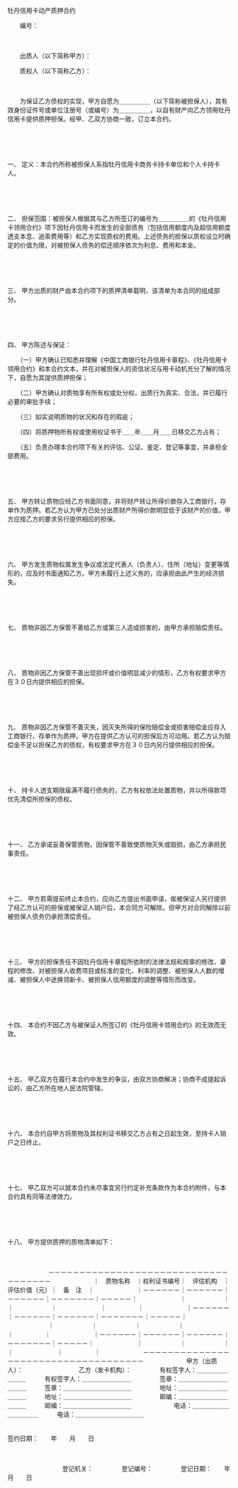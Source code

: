 



牡丹信用卡动产质押合约



 

　　编号：

　　

　　出质人（以下简称甲方）：

　　质权人（以下简称乙方）：

　　

　　为保证乙方债权的实现，甲方自愿为＿＿＿＿＿（以下简称被担保人），其有效身份证件号或单位注册号（或编号）为＿＿＿＿＿，以自有财产向乙方领用牡丹信用卡提供质押担保。经甲、乙双方协商一致，订立本合约。

　　

　　

一、
定义：本合约所称被担保人系指牡丹信用卡商务卡持卡单位和个人卡持卡人。

　　

　　

二、
担保范围：被担保人根据其与乙方所签订的编号为＿＿＿＿＿的《牡丹信用卡领用合约》项下因牡丹信用卡而发生的全部债务（包括信用额度内及超信用额度透支本息、追索费用等）和乙方实现质权的费用。上述债务的担保以质权设立时确定的价值为限，对被担保人债务的偿还顺序依次为利息、费用和本金。

　　

　　

三、
甲方出质的财产由本合约项下的质押清单载明，该清单为本合同的组成部分。

　　

　　

四、
甲方陈述与保证：

　　（一）甲方确认已知悉并理解《中国工商银行牡丹信用卡章程》、《牡丹信用卡领用合约》和本合约文本，并在对被担保人的资信状况与用卡动机充分了解的情况下，自愿为其提供质押担保；

　　（二）甲方确认对质物享有所有权或处分权，出质行为真实、合法，并已履行必要的审批手续；

　　（三）如实说明质物的状况和存在的瑕疵；

　　（四）将质押物所有权或使用权证书于＿＿年＿＿月＿＿日移交乙方占有；

　　（五）负责办理本合约项下有关的评估、公证、鉴定、登记等事宜，并承担全部费用。

　　

　　

五、
甲方转让质物应经乙方书面同意，并将财产转让所得价款存入工商银行，存单作为质押。若乙方认为甲方已处分出质财产所得价款明显低于该财产的价值，甲方应按乙方的要求另行提供相应的担保。

　　

　　

六、
甲方发生质物权属发生争议或法定代表人（负责人）、住所（地址）变更等情形的，应及时书面通知乙方。甲方未履行上述义务的，应承担由此产生的经济损失。

　　

　　

七、
质物非因乙方保管不善给乙方或第三人造成损害的，由甲方承担赔偿责任。

　　

　　

八、
质物非因乙方保管不善出现损坏或价值明显减少的情形，乙方有权要求甲方在３０日内提供相应的担保。

　　

　　

九、
质物非因乙方保管不善灭失，因灭失所得的保险赔偿金或损害赔偿金应存入工商银行，存单作为质押。甲方在提供乙方认可的担保后方可动用。若乙方认为赔偿金不足以担保乙方的债权，有权要求甲方在３０日内另行提供相应的担保。

　　

　　

十、
持卡人透支期限届满不履行债务的，乙方有权依法处置质物，并以所得款项优先清偿所担保的债权。

　　

　　

十一、
乙方承诺妥善保管质物，因保管不善致使质物灭失或毁损，由乙方承担民事责任。

　　

　　

十二、
甲方若需提前终止本合约，应向乙方提出书面申请，俟被保证人另行提供了经乙方认可的担保或被保证人销户后，本合同方可解除。但甲方对合同解除以前被担保人债务仍承担清偿责任。

　　

　　

十三、
甲方的担保责任不因牡丹信用卡章程所依附的法律法规和规章的修改、章程的修改、对被担保人收费项目或标准的变化、利率的调整、被担保人人数的增减、被担保人中途换领新卡、被担保人信用额度的调整等情形而改变。

　　

　　

十四、
本合约不因乙方与被保证人所签订的《牡丹信用卡领用合约》的无效而无效。

　　

　　

十五、
甲乙双方在履行本合约中发生的争议，由双方协商解决；协商不成提起诉讼的，由乙方所在地人民法院管辖。

　　

　　

十六、
本合约自甲方将质物及其权利证书移交乙方占有之日起生效，至持卡人销户之日终止。

　　

　　

十七、
甲乙双方可以就本合约未尽事宜另行约定补充条款作为本合约附件，与本合约具有同等法律效力。

　　

　　

十八、
甲方提供质押的质物清单如下：

　　


　　
　　
　　－－－－－－－－－－－－－－－－－－－－－－－－－－－－－－－－－－－－
　　
　　
　　｜　质物名称　｜权利证书编号｜　评估机构　｜评估价值（元）｜　备　注　｜
　　
　　
　　｜－－－－－－｜－－－－－－｜－－－－－－｜－－－－－－－｜－－－－－｜
　　
　　
　　｜　　　　　　｜　　　　　　｜　　　　　　｜　　　　　　　｜　　　　　｜
　　
　　
　　｜－－－－－－｜－－－－－－｜－－－－－－｜－－－－－－－｜－－－－－｜
　　
　　
　　｜　　　　　　｜　　　　　　｜　　　　　　｜　　　　　　　｜　　　　　｜
　　
　　
　　｜－－－－－－｜－－－－－－｜－－－－－－｜－－－－－－－｜－－－－－｜
　　
　　
　　｜　　　　　　｜　　　　　　｜　　　　　　｜　　　　　　　｜　　　　　｜
　　
　　
　　－－－－－－－－－－－－－－－－－－－－－－－－－－－－－－－－－－－－
　　
　　
　　甲方（出质人）：　　　　　　　　　乙方（发卡机构）：
　　
　　有权签字人：＿＿＿＿＿＿＿＿　　　有权签字人：＿＿＿＿＿＿＿＿
　　
　　签章：＿＿＿＿＿＿＿＿＿＿＿　　　签章：＿＿＿＿＿＿＿＿＿＿＿
　　
　　地址：＿＿＿＿＿＿＿＿＿＿＿　　　地址：＿＿＿＿＿＿＿＿＿＿＿
　　
　　邮编：＿＿＿＿＿＿＿＿＿＿＿　　　邮编：＿＿＿＿＿＿＿＿＿＿＿
　　
　　
　　电话：＿＿＿＿＿＿＿＿＿＿＿　　　电话：＿＿＿＿＿＿＿＿＿＿＿
　　
　　
　　
　　
　　　　　　　　　　　　　　　　
 

  签约日期：　　年　　月　　日
  
　　
 

　　
　　
　　
　　登记机关：
　　
　　登记编号：
　　
　　登记日期：　　年　　月　　日									
　　            
